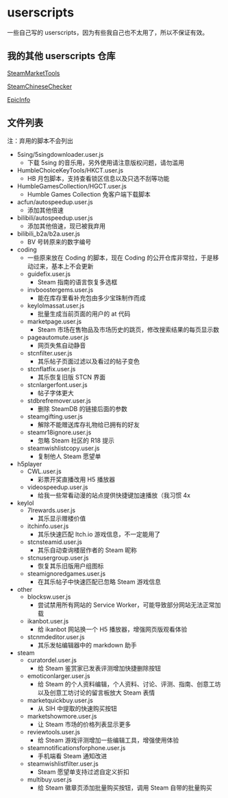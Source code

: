 # userscripts
一些自己写的 userscripts，因为有些我自己也不太用了，所以不保证有效。

## 我的其他 userscripts 仓库

[SteamMarketTools](https://github.com/sffxzzp/SteamMarketTools)

[SteamChineseChecker](https://github.com/sffxzzp/SteamChineseChecker)

[EpicInfo](https://github.com/sffxzzp/EpicInfo)

## 文件列表

注：弃用的脚本不会列出

* 5sing/5singdownloader.user.js
  * 下载 5sing 的音乐用，另外使用请注意版权问题，请勿滥用
* HumbleChoiceKeyTools/HKCT.user.js
  * HB 月包脚本，支持查看锁区信息以及只选不刮等功能
* HumbleGamesCollection/HGCT.user.js
  * Humble Games Collection 免客户端下载脚本
* acfun/autospeedup.user.js
  * 添加其他倍速
* bilibili/autospeedup.user.js
  * 添加其他倍速，现已被我弃用
* bilibili_b2a/b2a.user.js
  * BV 号转原来的数字编号
* coding
  * 一些原来放在 Coding 的脚本，现在 Coding 的公开仓库非常拉，于是移动过来，基本上不会更新
  * guidefix.user.js
    * Steam 指南的语言恢复多选框
  * invboostergems.user.js
    * 能在库存里看补充包由多少宝珠制作而成
  * keylolmassat.user.js
    * 批量生成当前页面的用户的 at 代码
  * marketpage.user.js
    * Steam 市场在售物品及市场历史的跳页，修改搜索结果的每页显示数
  * pageautomute.user.js
    * 网页失焦自动静音
  * stcnfilter.user.js
    * 其乐帖子页面过滤以及看过的帖子变色
  * stcnflatfix.user.js
    * 其乐恢复旧版 STCN 界面
  * stcnlargerfont.user.js
    * 帖子字体更大
  * stdbrefremover.user.js
    * 删除 SteamDB 的链接后面的参数
  * steamgifting.user.js
    * 解除不能赠送库存礼物给已拥有的好友
  * steamr18ignore.user.js
    * 忽略 Steam 社区的 R18 提示
  * steamwishlistcopy.user.js
    * 复制他人 Steam 愿望单
* h5player
  * CWL.user.js
    * 彩票开奖直播改用 H5 播放器
  * videospeedup.user.js
    * 给我一些常看动漫的站点提供快捷键加速播放（我习惯 4x
* keylol
  * 7lrewards.user.js
    * 其乐显示赠楼价值
  * itchinfo.user.js
    * 其乐快速匹配 Itch.io 游戏信息，不一定能用了
  * stcnsteamid.user.js
    * 其乐自动查询楼层作者的 Steam 昵称
  * stcnusergroup.user.js
    * 恢复其乐旧版用户组图标
  * steamignoredgames.user.js
    * 在其乐帖子中快速匹配已忽略 Steam 游戏信息
* other
  * blocksw.user.js
    * 尝试禁用所有网站的 Service Worker，可能导致部分网站无法正常加载
  * ikanbot.user.js
    * 给 ikanbot 网站换一个 H5 播放器，增强网页版观看体验
  * stcnmdeditor.user.js
    * 其乐发帖编辑器中的 markdown 助手
* steam
  * curatordel.user.js
    * 给 Steam 鉴赏家已发表评测增加快捷删除按钮
  * emoticonlarger.user.js
    * 给 Steam 的个人资料编辑，个人资料、讨论、评测、指南、创意工坊以及创意工坊讨论的留言板放大 Steam 表情
  * marketquickbuy.user.js
    * 从 SIH 中提取的快速购买按钮
  * marketshowmore.user.js
    * 让 Steam 市场的价格列表显示更多
  * reviewtools.user.js
    * 给 Steam 游戏评测增加一些编辑工具，增强使用体验
  * steamnotificationsforphone.user.js
    * 手机端看 Steam 通知改进
  * steamwishlistfilter.user.js
    * Steam 愿望单支持过滤自定义折扣
  * multibuy.user.js
    * 给 Steam 徽章页添加批量购买按钮，调用 Steam 自带的批量购买